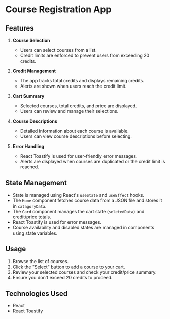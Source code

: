 # Course Registration App

## Features

1. **Course Selection**

   - Users can select courses from a list.
   - Credit limits are enforced to prevent users from exceeding 20 credits.

2. **Credit Management**

   - The app tracks total credits and displays remaining credits.
   - Alerts are shown when users reach the credit limit.

3. **Cart Summary**

   - Selected courses, total credits, and price are displayed.
   - Users can review and manage their selections.

4. **Course Descriptions**

   - Detailed information about each course is available.
   - Users can view course descriptions before selecting.

5. **Error Handling**
   - React Toastify is used for user-friendly error messages.
   - Alerts are displayed when courses are duplicated or the credit limit is reached.

## State Management

- State is managed using React's `useState` and `useEffect` hooks.
- The `Home` component fetches course data from a JSON file and stores it in `catagoryData`.
- The `Card` component manages the cart state (`seletedData`) and credit/price totals.
- React Toastify is used for error messages.
- Course availability and disabled states are managed in components using state variables.

## Usage

1. Browse the list of courses.
2. Click the "Select" button to add a course to your cart.
3. Review your selected courses and check your credit/price summary.
4. Ensure you don't exceed 20 credits to proceed.

## Technologies Used

- React
- React Toastify
